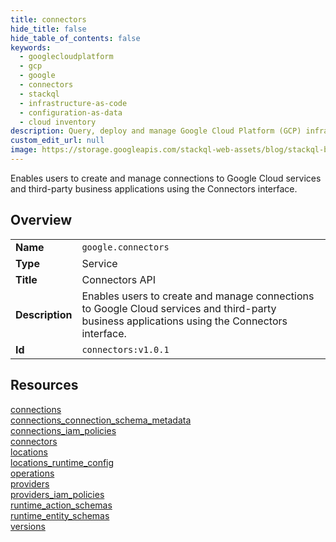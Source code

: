 ```yaml
---
title: connectors
hide_title: false
hide_table_of_contents: false
keywords:
  - googlecloudplatform
  - gcp
  - google
  - connectors
  - stackql
  - infrastructure-as-code
  - configuration-as-data
  - cloud inventory
description: Query, deploy and manage Google Cloud Platform (GCP) infrastructure and resources using SQL
custom_edit_url: null
image: https://storage.googleapis.com/stackql-web-assets/blog/stackql-blog-post-featured-image.png
---
```

Enables users to create and manage connections to Google Cloud services and third-party business applications using the Connectors interface.  
    

## Overview
<table><tbody>
<tr><td><b>Name</b></td><td><code>google.connectors</code></td></tr>
<tr><td><b>Type</b></td><td>Service</td></tr>
<tr><td><b>Title</b></td><td>Connectors API</td></tr>
<tr><td><b>Description</b></td><td>Enables users to create and manage connections to Google Cloud services and third-party business applications using the Connectors interface.</td></tr>
<tr><td><b>Id</b></td><td><code>connectors:v1.0.1</code></td></tr>
</tbody></table>

## Resources
<div class="row">
<div class="providerDocColumn">
<a href="/providers/google/connectors/connections/">connections</a><br />
<a href="/providers/google/connectors/connections_connection_schema_metadata/">connections_connection_schema_metadata</a><br />
<a href="/providers/google/connectors/connections_iam_policies/">connections_iam_policies</a><br />
<a href="/providers/google/connectors/connectors/">connectors</a><br />
<a href="/providers/google/connectors/locations/">locations</a><br />
<a href="/providers/google/connectors/locations_runtime_config/">locations_runtime_config</a><br />
</div>
<div class="providerDocColumn">
<a href="/providers/google/connectors/operations/">operations</a><br />
<a href="/providers/google/connectors/providers/">providers</a><br />
<a href="/providers/google/connectors/providers_iam_policies/">providers_iam_policies</a><br />
<a href="/providers/google/connectors/runtime_action_schemas/">runtime_action_schemas</a><br />
<a href="/providers/google/connectors/runtime_entity_schemas/">runtime_entity_schemas</a><br />
<a href="/providers/google/connectors/versions/">versions</a><br />
</div>
</div>
